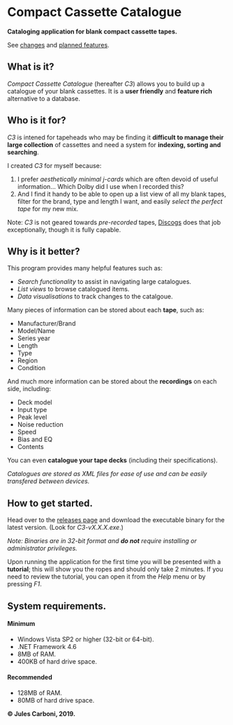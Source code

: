 # Compact Cassette Catalogue

**Cataloging application for blank compact cassette tapes.**

See [changes](CHANGELOG.md) and [planned features](TODO.md).

## What is it?

*Compact Cassette Catalogue* (hereafter *C3*) allows you to build up a catalogue of your blank cassettes.
It is a **user friendly** and **feature rich** alternative to a database.

## Who is it for?

*C3* is intened for tapeheads who may be finding it **difficult to manage their large collection** of cassettes and need a system for **indexing, sorting and searching**.

I created *C3* for myself because:
1. I prefer *aesthetically minimal j-cards* which are often devoid of useful information...
Which Dolby did I use when I recorded this?
2. And I find it handy to be able to open up a list view of all my blank tapes, filter for the brand, type and length I want, and easily *select the perfect tape* for my new mix.

Note: *C3* is not geared towards *pre-recorded* tapes, [Discogs](https://www.discogs.com/ "Discogs - Music Database and Marketplace") does that job exceptionally, though it is fully capable.

## Why is it better?

This program provides many helpful features such as:
- *Search functionality* to assist in navigating large catalogues.
- *List views* to browse catalogued items.
- *Data visualisations* to track changes to the catalgoue.

Many pieces of information can be stored about each **tape**, such as:
- Manufacturer/Brand
- Model/Name
- Series year
- Length
- Type
- Region
- Condition

And much more information can be stored about the **recordings** on each side, including:
- Deck model
- Input type
- Peak level
- Noise reduction
- Speed
- Bias and EQ
- Contents

You can even **catalogue your tape decks** (including their specifications).

*Catalogues are stored as XML files for ease of use and can be easily transfered between devices.*

## How to get started.

Head over to the [releases page](https://github.com/Julesc013/compact-cassette-catalogue/releases "C3 Releases") and download the executable binary for the latest version.
(Look for *C3-vX.X.X.exe*.)

*Note: Binaries are in 32-bit format and **do not** require installing or administrator privileges.*

Upon running the application for the first time you will be presented with a **tutorial**;
this will show you the ropes and should only take 2 minutes.
If you need to review the tutorial, you can open it from the *Help* menu or by pressing *F1*.

## System requirements.

#### Minimum
- Windows Vista SP2 or higher (32-bit or 64-bit).
- .NET Framework 4.6
- 8MB of RAM.
- 400KB of hard drive space.
#### Recommended
- 128MB of RAM.
- 80MB of hard drive space.


**© Jules Carboni, 2019.**
